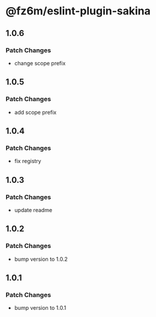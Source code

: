 # @fz6m/eslint-plugin-sakina

## 1.0.6

### Patch Changes

- change scope prefix

## 1.0.5

### Patch Changes

- add scope prefix

## 1.0.4

### Patch Changes

- fix registry

## 1.0.3

### Patch Changes

- update readme

## 1.0.2

### Patch Changes

- bump version to 1.0.2

## 1.0.1

### Patch Changes

- bump version to 1.0.1
